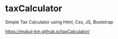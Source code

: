 # taxCalculator
Simple Tax Calculator using Html, Css, JS, Bootstrap

https://mukul-km.github.io/taxCalculator/
